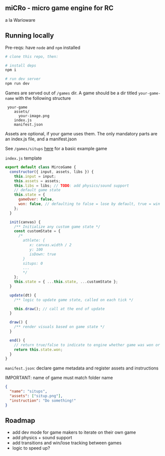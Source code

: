 ## miCRo - micro game engine for RC

a la Warioware

## Running locally

Pre-reqs: have `node` and `npm` installed

```sh
# clone this repo, then:

# install deps
npm i

# run dev server
npm run dev
```

Games are served out of `/games` dir. A game should be a dir titled `your-game-name` with the following structure

```
 your-game
    assets/
      your-image.png
    index.js
    manifest.json
```

Assets are optional, if your game uses them. The only mandatory parts are an index.js file, and a manifest.json

See `/games/situps` [here](https://github.com/clairefro/miRCo-engine/tree/main/games/situps) for a basic example game

`index.js` template

```js
export default class MircoGame {
  constructor({ input, assets, libs }) {
    this.input = input;
    this.assets = assets;
    this.libs = libs; // TODO: add physics/sound support
    // default game state
    this.state = {
      gameOver: false,
      won: false, // defaulting to false = lose by default, true = win by default
    };
  }

  init(canvas) {
    /** Initialize any custom game state */
    const customState = {
      /* 
        athlete: {
           x: canvas.width / 2
           y: 100
           isDown: true
        }
        situps: 0
        ...
        */
    };
    this.state = { ...this.state, ...customState };
  }

  update(dt) {
    /** logic to update game state, called on each tick */

    this.draw(); // call at the end of update
  }

  draw() {
    /** render visuals based on game state */
  }

  end() {
    // return true/false to indicate to engine whether game was won or lost
    return this.state.won;
  }
}
```

`manifest.json`: declare game metadata and register assets and instructions

IMPORTANT: name of game must match folder name

```json
{
  "name": "situps",
  "assets": ["situp.png"],
  "instruction": "Do something!"
}
```

## Roadmap

- add dev mode for game makers to iterate on their own game
- add physics + sound support
- add transitions and win/lose tracking between games
- logic to speed up?
